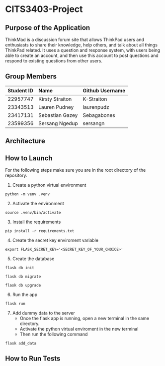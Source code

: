 # CITS3403-Project

## Purpose of the Application

ThinkMad is a discussion forum site that allows ThinkPad users and enthusiasts to share their knowledge, help others, and talk about all things ThinkPad related.
It uses a question and response system, with users being able to create an account, and then use this account to post questions and respond to existing questions from other users.

## Group Members

|Student ID|Name|Github Username|
|:--------|:------|:---------|
|22957747|Kirsty Straiton|K-Straiton|
|23343513|Lauren Pudney|laurenpudz|
|23417131|Sebastian Gazey|Sebagabones|
|23599356|Sersang Ngedup|sersangn|

## Architecture

## How to Launch

For the following steps make sure you are in the root directory of the repository.

1. Create a python virtual environment
```
python -m venv .venv
```
2. Activate the environment
```
source .venv/bin/activate
```
3. Install the requirements
```
pip install -r requirements.txt
```
4. Create the secret key enviroment variable
```
export FLASK_SECRET_KEY='<SECRET_KEY_OF_YOUR_CHOICE>'
```
5. Create the database
```
flask db init
```

```
flask db migrate
```

```
flask db upgrade
```
6. Run the app
```
flask run
```
7. Add dummy data to the server
    - Once the flask app is running, open a new terminal in the same directory.
	- Activate the python virtual enviroment in the new terminal
    - Then run the following command
```
flask add_data
```
## How to Run Tests
